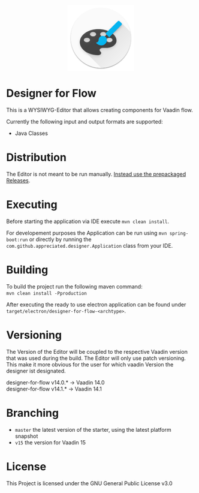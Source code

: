 <p align="center"><img src="https://raw.githubusercontent.com/appreciated/designer-for-flow/master/src/main/resources/META-INF/resources/img/logo-floating-low.png">
<br>
<h1>Designer for Flow</h1>
</p> 

This is a WYSIWYG-Editor that allows creating components for Vaadin flow.

Currently the following input and output formats are supported:
- Java Classes    

# Distribution

The Editor is not meant to be run manually. [Instead use the prepackaged Releases](https://github.com/appreciated/designer-for-flow/releases).

# Executing
Before starting the application via IDE execute `mvn clean install`.

For developement purposes the Application can be run using `mvn spring-boot:run` or directly by running the `com.github.appreciated.designer.Application` class from your IDE. 

# Building
To build the project run the following maven command:  
`mvn clean install -Pproduction` 

After executing the ready to use electron application can be found under `target/electron/designer-for-flow-<archtype>`.

# Versioning
The Version of the Editor will be coupled to the respective Vaadin version that was used during the build. The Editor will only use patch versioning. This make it more obvious for the user for which vaadin Version the designer ist designated. 

designer-for-flow v14.0.* -> Vaadin 14.0  
designer-for-flow v14.1.* -> Vaadin 14.1  

# Branching

* `master` the latest version of the starter, using the latest platform snapshot
* `v15` the version for Vaadin 15

# License

This Project is licensed under the GNU General Public License v3.0

